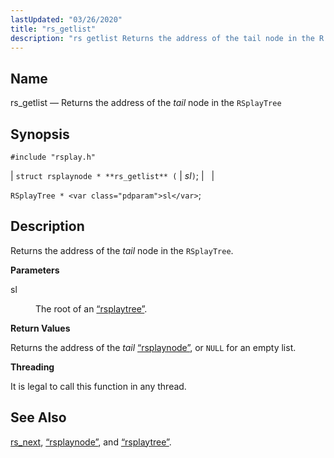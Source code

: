 ```yaml
---
lastUpdated: "03/26/2020"
title: "rs_getlist"
description: "rs getlist Returns the address of the tail node in the R Splay Tree struct rsplaynode rs getlist sl R Splay Tree sl Returns the address of the tail node in the R Splay Tree sl The root of an Section 68 69 rsplaytree Returns the address of the tail..."
---
```


<a name="apis.rs_getlist"></a> 
## Name

rs_getlist — Returns the address of the *tail* node in the `RSplayTree`

## Synopsis

`#include "rsplay.h"`

| `struct rsplaynode * **rs_getlist** (` | <var class="pdparam">sl</var>`)`; |   |

`RSplayTree * <var class="pdparam">sl</var>`;<a name="idp64212368"></a> 
## Description

Returns the address of the *tail* node in the `RSplayTree`.

**<a name="idp64214464"></a> Parameters**

<dl class="variablelist">

<dt>sl</dt>

<dd>

The root of an [“rsplaytree”](/momentum/3/3-api/structs-rsplaytree).

</dd>

</dl>

**<a name="idp64217728"></a> Return Values**

Returns the address of the *tail* [“rsplaynode”](/momentum/3/3-api/structs-rsplaynode), or `NULL` for an empty list.

**<a name="idp64220112"></a> Threading**

It is legal to call this function in any thread.

<a name="idp64221216"></a> 
## See Also

[rs_next](/momentum/3/3-api/apis-rs-next), [“rsplaynode”](/momentum/3/3-api/structs-rsplaynode), and [“rsplaytree”](/momentum/3/3-api/structs-rsplaytree).